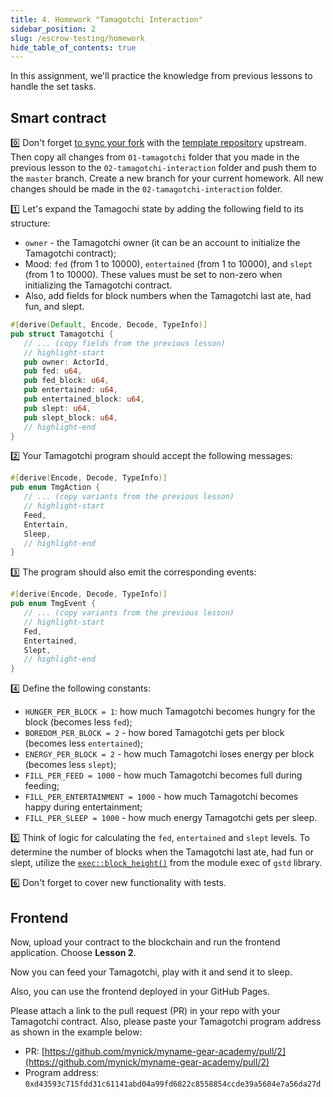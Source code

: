 ```yaml
---
title: 4. Homework "Tamagotchi Interaction"
sidebar_position: 2
slug: /escrow-testing/homework
hide_table_of_contents: true
---
```


In this assignment, we'll practice the knowledge from previous lessons to handle the set tasks.

## Smart contract

0️⃣ Don't forget [to sync your fork](https://docs.github.com/en/pull-requests/collaborating-with-pull-requests/working-with-forks/syncing-a-fork) with the [template repository](https://github.com/gear-foundation/dapps-template-gear-academy) upstream. Then copy all changes from `01-tamagotchi` folder that you made in the previous lesson to the `02-tamagotchi-interaction` folder and push them to the `master` branch. Create a new branch for your current homework. All new changes should be made in the `02-tamagotchi-interaction` folder.

1️⃣ Let's expand the Tamagochi state by adding the following field to its structure:

- `owner` - the Tamagotchi owner (it can be an account to initialize the Tamagotchi contract);
- Mood: `fed` (from 1 to 10000), `entertained` (from 1 to 10000), and `slept` (from 1 to 10000). These values must be set to non-zero when initializing the Tamagotchi contract.
- Also, add fields for block numbers when the Tamagotchi last ate, had fun, and slept.

```rust title="02-tamagotchi-interaction/io/src/lib.rs"
#[derive(Default, Encode, Decode, TypeInfo)]
pub struct Tamagotchi {
   // ... (copy fields from the previous lesson)
   // highlight-start
   pub owner: ActorId,
   pub fed: u64,
   pub fed_block: u64,
   pub entertained: u64,
   pub entertained_block: u64,
   pub slept: u64,
   pub slept_block: u64,
   // highlight-end
}
```

2️⃣ Your Tamagotchi program should accept the following messages:

```rust title="02-tamagotchi-interaction/io/src/lib.rs"
#[derive(Encode, Decode, TypeInfo)]
pub enum TmgAction {
   // ... (copy variants from the previous lesson)
   // highlight-start
   Feed,
   Entertain,
   Sleep,
   // highlight-end
}
```

3️⃣ The program should also emit the corresponding events:

```rust title="02-tamagotchi-interaction/io/src/lib.rs"
#[derive(Encode, Decode, TypeInfo)]
pub enum TmgEvent {
   // ... (copy variants from the previous lesson)
   // highlight-start
   Fed,
   Entertained,
   Slept,
   // highlight-end
}
```

4️⃣ Define the following constants:

- `HUNGER_PER_BLOCK = 1`: how much Tamagotchi becomes hungry for the block (becomes less `fed`);
- `BOREDOM_PER_BLOCK = 2` - how bored Tamagotchi gets per block (becomes less `entertained`);
- `ENERGY_PER_BLOCK = 2` - how much Tamagotchi loses energy per block (becomes less `slept`);
- `FILL_PER_FEED = 1000` - how much Tamagotchi becomes full during feeding;
- `FILL_PER_ENTERTAINMENT = 1000` - how much Tamagotchi becomes happy during entertainment;
- `FILL_PER_SLEEP = 1000` - how much energy Tamagotchi gets per sleep.

5️⃣ Think of logic for calculating the `fed`, `entertained` and `slept` levels. To determine the number of blocks when the Tamagotchi last ate, had fun or slept, utilize the [`exec::block_height()`](https://docs.gear.rs/gstd/exec/fn.block_height.html) from the module exec of `gstd` library.

6️⃣ Don't forget to cover new functionality with tests.

## Frontend

Now, upload your contract to the blockchain and run the frontend application. Choose **Lesson 2**.

Now you can feed your Tamagotchi, play with it and send it to sleep.

Also, you can use the frontend deployed in your GitHub Pages.

Please attach a link to the pull request (PR) in your repo with your Tamagotchi contract. Also, please paste your Tamagotchi program address as shown in the example below:

- PR: [https://github.com/mynick/myname-gear-academy/pull/2](https://github.com/mynick/myname-gear-academy/pull/2)
- Program address: `0xd43593c715fdd31c61141abd04a99fd6822c8558854ccde39a5684e7a56da27d`
